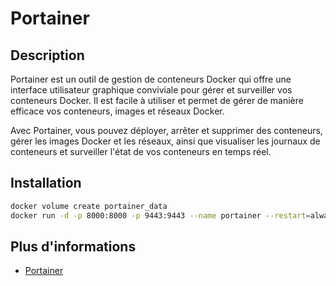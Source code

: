 # Portainer

## Description

Portainer est un outil de gestion de conteneurs Docker qui offre une interface utilisateur graphique conviviale pour gérer et surveiller vos conteneurs Docker. Il est facile à utiliser et permet de gérer de manière efficace vos conteneurs, images et réseaux Docker.

Avec Portainer, vous pouvez déployer, arrêter et supprimer des conteneurs, gérer les images Docker et les réseaux, ainsi que visualiser les journaux de conteneurs et surveiller l'état de vos conteneurs en temps réel.

## Installation

```bash
docker volume create portainer_data
docker run -d -p 8000:8000 -p 9443:9443 --name portainer --restart=always -v /var/run/docker.sock:/var/run/docker.sock -v portainer_data:/data portainer/portainer-ce:latest
```

## Plus d'informations

- [Portainer](https://www.portainer.io/)